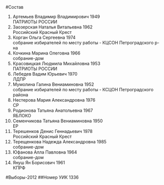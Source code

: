 #Состав
1. Артемьев Владимир Владимирович 1949   
    ПАТРИОТЫ РОССИИ
2. Заозерская Наталья Витальевна 1962   
    Российский Красный Крест
3. Корган Ольга Сергеевна 1974   
    собрание избирателей по месту работы - КЦСОН Петроградского р-на
4. Кочкина Марина Олеговна 1966   
    собрание-дом
5. Красовицкая Людмила Михайловна 1953   
    ПАТРИОТЫ РОССИИ
6. Лебедев Вадим Юрьевич 1970   
    ЛДПР
7. Мумолина Галина Вениаминовна 1952   
    собрание избирателей по месту работы - КСЦОН Петроградского района
8. Нестерова Мария Александровна 1976   
    СР
9. Родионова Татьяна Анатольевна 1967   
    ЯБЛОКО
10. Семенчикова Татьяна Вениаминовна 1950   
    ЕР
11. Терешенков Денис Геннадьевич 1978   
    Российский Красный Крест
12. Терещенкова Надежда Александровна 1985   
    собрание-дом
13. Юфанова Алла Павловна 1964   
    собрание-дом
14. Януш Ян Борисович 1961   
    КПРФ

#Выборы-2012
##Номер УИК
1336